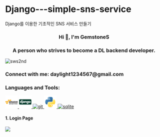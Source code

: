 # Django---simple-sns-service
Django를 이용한 기초적인 SNS 서비스 만들기

<h3 align="center">Hi 👋, I'm GemstoneS</h3>
<h3 align="center">
A person who strives to become a DL backend developer.</h3>

<p align="left"> <img src="https://komarev.com/ghpvc/?username=sws2nd&label=Profile%20views&color=0e75b6&style=flat" alt="sws2nd" /> </p>

<h3 align="left">Connect with me: daylight1234567@gmail.com</h3>
<p align="left">
</p>

<h3 align="left">Languages and Tools:</h3>
<p align="left"> <a href="https://aws.amazon.com" target="_blank" rel="noreferrer"> <img src="https://raw.githubusercontent.com/devicons/devicon/master/icons/amazonwebservices/amazonwebservices-original-wordmark.svg" alt="aws" width="40" height="40"/> </a> <a href="https://www.djangoproject.com/" target="_blank" rel="noreferrer"> <img src="https://raw.githubusercontent.com/devicons/devicon/master/icons/django/django-original.svg" alt="django" width="40" height="40"/> </a> <a href="https://git-scm.com/" target="_blank" rel="noreferrer"> <img src="https://www.vectorlogo.zone/logos/git-scm/git-scm-icon.svg" alt="git" width="40" height="40"/> </a> <a href="https://www.python.org" target="_blank" rel="noreferrer"> <img src="https://raw.githubusercontent.com/devicons/devicon/master/icons/python/python-original.svg" alt="python" width="40" height="40"/> </a> <a href="https://www.sqlite.org/" target="_blank" rel="noreferrer"> <img src="https://www.vectorlogo.zone/logos/sqlite/sqlite-icon.svg" alt="sqlite" width="40" height="40"/> </a> </p>

<h4>1. Login Page</h4>
<img src='![image](https://user-images.githubusercontent.com/17736865/150704909-ffbb59e7-102a-4a06-95dd-597f2460eb32.png)'>
